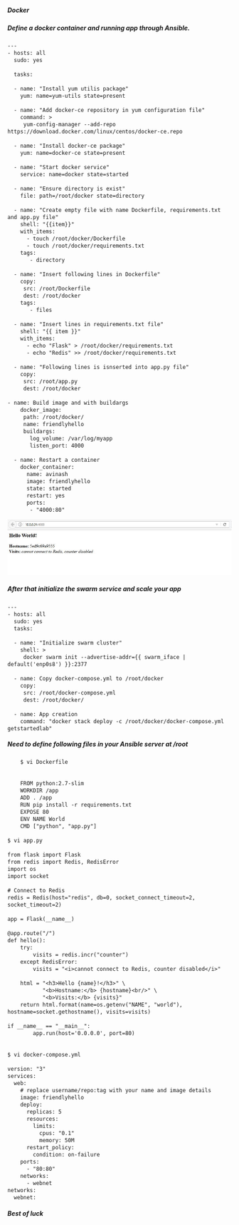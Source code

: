 ##### Docker
##### Define a docker container and running app through Ansible.

    ---
    - hosts: all
      sudo: yes

      tasks:

      - name: "Install yum utilis package"
        yum: name=yum-utils state=present

      - name: "Add docker-ce repository in yum configuration file"
        command: >
         yum-config-manager --add-repo https://download.docker.com/linux/centos/docker-ce.repo

      - name: "Install docker-ce package"
        yum: name=docker-ce state=present

      - name: "Start docker service"
        service: name=docker state=started

      - name: "Ensure directory is exist"
        file: path=/root/docker state=directory

      - name: "Create empty file with name Dockerfile, requirements.txt and app.py file"
        shell: "{{item}}"
        with_items:
          - touch /root/docker/Dockerfile
          - touch /root/docker/requirements.txt
        tags:
           - directory

      - name: "Insert following lines in Dockerfile"
        copy:
         src: /root/Dockerfile
         dest: /root/docker
        tags:
           - files

      - name: "Insert lines in requirements.txt file"
        shell: "{{ item }}"
        with_items:
          - echo "Flask" > /root/docker/requirements.txt
          - echo "Redis" >> /root/docker/requirements.txt

      - name: "Following lines is isnserted into app.py file"
        copy:
         src: /root/app.py
         dest: /root/docker
        
    - name: Build image and with buildargs
        docker_image:
         path: /root/docker/
         name: friendlyhello
         buildargs:
           log_volume: /var/log/myapp
           listen_port: 4000

      - name: Restart a container
        docker_container:
          name: avinash
          image: friendlyhello
          state: started
          restart: yes
          ports:
           - "4000:80"
           
   ![Capture.JPG](Capture.JPG?raw=true "Title")
           
##### After that initialize the swarm service and scale your app

    ---
    - hosts: all
      sudo: yes
      tasks:

      - name: "Initialize swarm cluster"
        shell: >
         docker swarm init --advertise-addr={{ swarm_iface | default('enp0s8') }}:2377

      - name: Copy docker-compose.yml to /root/docker
        copy:
         src: /root/docker-compose.yml
         dest: /root/docker/

      - name: App creation
        command: "docker stack deploy -c /root/docker/docker-compose.yml getstartedlab"
        
##### Need to define following files in your Ansible server at /root
        $ vi Dockerfile


        FROM python:2.7-slim
        WORKDIR /app
        ADD . /app
        RUN pip install -r requirements.txt
        EXPOSE 80
        ENV NAME World
        CMD ["python", "app.py"]

    $ vi app.py

    from flask import Flask
    from redis import Redis, RedisError
    import os
    import socket

    # Connect to Redis
    redis = Redis(host="redis", db=0, socket_connect_timeout=2, socket_timeout=2)

    app = Flask(__name__)

    @app.route("/")
    def hello():
        try:
            visits = redis.incr("counter")
        except RedisError:
            visits = "<i>cannot connect to Redis, counter disabled</i>"

        html = "<h3>Hello {name}!</h3>" \
               "<b>Hostname:</b> {hostname}<br/>" \
               "<b>Visits:</b> {visits}"
        return html.format(name=os.getenv("NAME", "world"), hostname=socket.gethostname(), visits=visits)

    if __name__ == "__main__":
            app.run(host='0.0.0.0', port=80)
            

    $ vi docker-compose.yml

    version: "3"
    services:
      web:
        # replace username/repo:tag with your name and image details
        image: friendlyhello
        deploy:
          replicas: 5
          resources:
            limits:
              cpus: "0.1"
              memory: 50M
          restart_policy:
            condition: on-failure
        ports:
          - "80:80"
        networks:
          - webnet
    networks:
      webnet:
      
##### Best of luck
